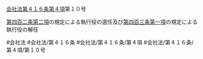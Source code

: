 [会社法第４１６条第４項](会社法＿＿＿＿第４１６条第４項)第１０号

[第四百二条第二項](会社法＿＿＿＿第４０２条第２項)の規定による執行役の選任及び[第四百三条第一項](会社法＿＿＿＿第４０３条第１項)の規定による執行役の解任


#会社法
#会社法/第４１６条
#会社法/第４１６条/第４項
#会社法/第４１６条/第４項/第１０号
